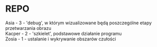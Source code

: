 # REPO



 Asia - 3 - 'debug', w którym wizualizowane będą poszczególne etapy przetwarzania obrazu  
 Kacper - 2 - 'szkielet', podstawowe działanie programu  
 Zosia - 1 - ustalanie i wykrywanie obszarów czułości

